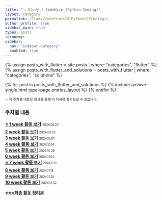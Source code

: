 ```yaml
---
title: "✨ Study / CodeHive (Python Coding)"
layout: category
permalink: /Study/Codehive%20(Python%20Coding)/
author_profile: true
sidebar_main: true
types: posts
taxonomy:
sidebar:
  nav: "sidebar-category"
  enabled: true
---  
```



{% assign posts_with_flutter = site.posts | where: "categories", "flutter" %}
{% assign posts_with_flutter_and_solutions = posts_with_flutter | where: "categories", "solutions" %}

{% for post in posts_with_flutter_and_solutions %}
  {% include archive-single.html type=page.entries_layout %}
{% endfor %}  



<span style="font-size:80%">✨ 각 주차별 내용은 링크를 통해 더 자세히 살펴보실 수 있습니다.</span><br>  


### 주차별 내용

**[⭐ 1 week 활동 보기](/Study/codehive-details/1week)**
<span style="font-size:70%">2024.09.23</span><br>
**[2 week 활동 보기](/Study/codehive-details/2week)**
<span style="font-size:70%">2024.09.30</span><br>
**[3 week 활동 보기](/Study/codehive-details/3week)**
<span style="font-size:70%">2024.10.07</span><br>
**[4 week 활동 보기](/Study/codehive-details/4week)**
<span style="font-size:70%">2024.10.14</span><br>
**[5 week 활동 보기](/Study/codehive-details/5week)**
<span style="font-size:70%">2024.10.28</span><br>
**[6 week 활동 보기](/Study/codehive-details/6week)**
<span style="font-size:70%">2024.11.04</span><br>
**[⭐ 7 week 활동 보기](/Study/codehive-details/7week)**
<span style="font-size:70%">2024.11.11</span><br>
**[8 week 활동 보기](/Study/codehive-details/8week)**
<span style="font-size:70%">2024.11.18</span><br>
**[9 week 활동 보기](/Study/codehive-details/9week)**
<span style="font-size:70%">2024.11.25</span><br>
**[10 week 활동 보기](/Study/codehive-details/10week)**
<span style="font-size:70%">2024.12.02</span><br/>  

<span style="color:yellow"> **[⭐⭐⭐최종 활동 정리본](/Study/codehive-details/final)** </span>  

<br/>
